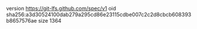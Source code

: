 version https://git-lfs.github.com/spec/v1
oid sha256:a3d30524100dab279a295cd86e23115cdbe007c2c2d8cbcb608393b8657576ae
size 1364
